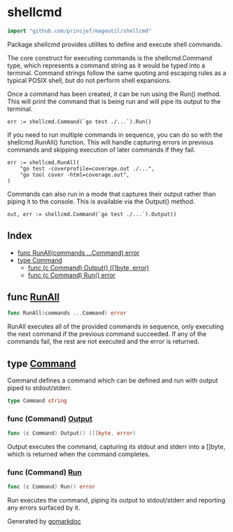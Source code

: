 <!-- Code generated by gomarkdoc. DO NOT EDIT -->

# shellcmd

```go
import "github.com/princjef/mageutil/shellcmd"
```

Package shellcmd provides utilites to define and execute shell commands.

The core construct for executing commands is the shellcmd.Command type, which represents a command string as it would be typed into a terminal. Command strings follow the same quoting and escaping rules as a typical POSIX shell, but do not perform shell expansions.

Once a command has been created, it can be run using the Run\(\) method. This will print the command that is being run and will pipe its output to the terminal.

```
err := shellcmd.Command(`go test ./...`).Run()
```

If you need to run multiple commands in sequence, you can do so with the shellcmd.RunAll\(\) function. This will handle capturing errors in previous commands and skipping execution of later commands if they fail.

```
err := shellcmd.RunAll(
	"go test -coverprofile=coverage.out ./...",
	"go tool cover -html=coverage.out",
)
```

Commands can also run in a mode that captures their output rather than piping it to the console. This is available via the Output\(\) method.

```
out, err := shellcmd.Command(`go test ./...`).Output()
```

## Index

- [func RunAll(commands ...Command) error](<#func-runall>)
- [type Command](<#type-command>)
  - [func (c Command) Output() ([]byte, error)](<#func-command-output>)
  - [func (c Command) Run() error](<#func-command-run>)


## func [RunAll](<https://github.com/princjef/mageutil/blob/master/shellcmd/shellcmd.go#L61>)

```go
func RunAll(commands ...Command) error
```

RunAll executes all of the provided commands in sequence, only executing the next command if the previous command succeeded. If any of the commands fail, the rest are not executed and the error is returned.

## type [Command](<https://github.com/princjef/mageutil/blob/master/shellcmd/shellcmd.go#L14>)

Command defines a command which can be defined and run with output piped to stdout/stderr.

```go
type Command string
```

### func \(Command\) [Output](<https://github.com/princjef/mageutil/blob/master/shellcmd/shellcmd.go#L32>)

```go
func (c Command) Output() ([]byte, error)
```

Output executes the command, capturing its stdout and stderr into a \[\]byte, which is returned when the command completes.

### func \(Command\) [Run](<https://github.com/princjef/mageutil/blob/master/shellcmd/shellcmd.go#L18>)

```go
func (c Command) Run() error
```

Run executes the command, piping its output to stdout/stderr and reporting any errors surfaced by it.



Generated by [gomarkdoc](<https://github.com/princjef/gomarkdoc>)
